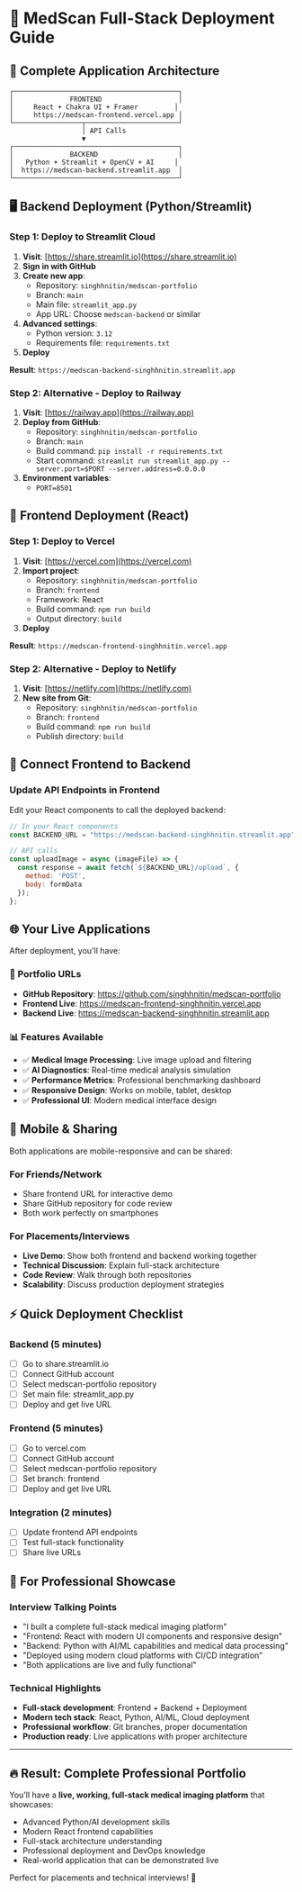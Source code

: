 # 🚀 MedScan Full-Stack Deployment Guide

## 🎯 **Complete Application Architecture**

```
┌─────────────────────────────────────────┐
│              FRONTEND                   │
│     React + Chakra UI + Framer         │
│     https://medscan-frontend.vercel.app │
└─────────────────┬───────────────────────┘
                  │ API Calls
                  ▼
┌─────────────────────────────────────────┐
│              BACKEND                    │
│   Python + Streamlit + OpenCV + AI     │
│  https://medscan-backend.streamlit.app  │
└─────────────────────────────────────────┘
```

## 🖥️ **Backend Deployment (Python/Streamlit)**

### **Step 1: Deploy to Streamlit Cloud**

1. **Visit**: [https://share.streamlit.io](https://share.streamlit.io)
2. **Sign in with GitHub**
3. **Create new app**:
   - Repository: `singhhnitin/medscan-portfolio`
   - Branch: `main` 
   - Main file: `streamlit_app.py`
   - App URL: Choose `medscan-backend` or similar
4. **Advanced settings**:
   - Python version: `3.12`
   - Requirements file: `requirements.txt`
5. **Deploy**

**Result**: `https://medscan-backend-singhhnitin.streamlit.app`

### **Step 2: Alternative - Deploy to Railway**

1. **Visit**: [https://railway.app](https://railway.app)
2. **Deploy from GitHub**:
   - Repository: `singhhnitin/medscan-portfolio`
   - Branch: `main`
   - Build command: `pip install -r requirements.txt`
   - Start command: `streamlit run streamlit_app.py --server.port=$PORT --server.address=0.0.0.0`
3. **Environment variables**:
   - `PORT=8501`

## 📱 **Frontend Deployment (React)**

### **Step 1: Deploy to Vercel**

1. **Visit**: [https://vercel.com](https://vercel.com)
2. **Import project**:
   - Repository: `singhhnitin/medscan-portfolio`
   - Branch: `frontend`
   - Framework: React
   - Build command: `npm run build`
   - Output directory: `build`
3. **Deploy**

**Result**: `https://medscan-frontend-singhhnitin.vercel.app`

### **Step 2: Alternative - Deploy to Netlify**

1. **Visit**: [https://netlify.com](https://netlify.com)
2. **New site from Git**:
   - Repository: `singhhnitin/medscan-portfolio`
   - Branch: `frontend`
   - Build command: `npm run build`
   - Publish directory: `build`

## 🔗 **Connect Frontend to Backend**

### **Update API Endpoints in Frontend**

Edit your React components to call the deployed backend:

```javascript
// In your React components
const BACKEND_URL = "https://medscan-backend-singhhnitin.streamlit.app";

// API calls
const uploadImage = async (imageFile) => {
  const response = await fetch(`${BACKEND_URL}/upload`, {
    method: 'POST',
    body: formData
  });
};
```

## 🌐 **Your Live Applications**

After deployment, you'll have:

### **🎯 Portfolio URLs**
- **GitHub Repository**: https://github.com/singhhnitin/medscan-portfolio
- **Frontend Live**: https://medscan-frontend-singhhnitin.vercel.app
- **Backend Live**: https://medscan-backend-singhhnitin.streamlit.app

### **📊 Features Available**
- ✅ **Medical Image Processing**: Live image upload and filtering
- ✅ **AI Diagnostics**: Real-time medical analysis simulation
- ✅ **Performance Metrics**: Professional benchmarking dashboard
- ✅ **Responsive Design**: Works on mobile, tablet, desktop
- ✅ **Professional UI**: Modern medical interface design

## 📱 **Mobile & Sharing**

Both applications are mobile-responsive and can be shared:

### **For Friends/Network**
- Share frontend URL for interactive demo
- Share GitHub repository for code review
- Both work perfectly on smartphones

### **For Placements/Interviews**
- **Live Demo**: Show both frontend and backend working together
- **Technical Discussion**: Explain full-stack architecture
- **Code Review**: Walk through both repositories
- **Scalability**: Discuss production deployment strategies

## ⚡ **Quick Deployment Checklist**

### **Backend (5 minutes)**
- [ ] Go to share.streamlit.io
- [ ] Connect GitHub account  
- [ ] Select medscan-portfolio repository
- [ ] Set main file: streamlit_app.py
- [ ] Deploy and get live URL

### **Frontend (5 minutes)**  
- [ ] Go to vercel.com
- [ ] Connect GitHub account
- [ ] Select medscan-portfolio repository  
- [ ] Set branch: frontend
- [ ] Deploy and get live URL

### **Integration (2 minutes)**
- [ ] Update frontend API endpoints
- [ ] Test full-stack functionality
- [ ] Share live URLs

## 🎯 **For Professional Showcase**

### **Interview Talking Points**
- "I built a complete full-stack medical imaging platform"
- "Frontend: React with modern UI components and responsive design"
- "Backend: Python with AI/ML capabilities and medical data processing" 
- "Deployed using modern cloud platforms with CI/CD integration"
- "Both applications are live and fully functional"

### **Technical Highlights**
- **Full-stack development**: Frontend + Backend + Deployment
- **Modern tech stack**: React, Python, AI/ML, Cloud deployment
- **Professional workflow**: Git branches, proper documentation
- **Production ready**: Live applications with proper architecture

---

## 🔥 **Result: Complete Professional Portfolio**

You'll have a **live, working, full-stack medical imaging platform** that showcases:
- Advanced Python/AI development skills
- Modern React frontend capabilities  
- Full-stack architecture understanding
- Professional deployment and DevOps knowledge
- Real-world application that can be demonstrated live

Perfect for placements and technical interviews! 🚀